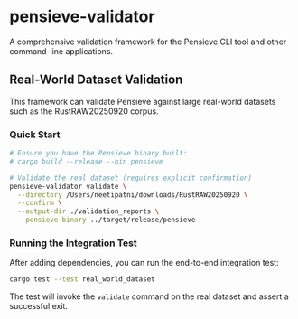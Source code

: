 # pensieve-validator

A comprehensive validation framework for the Pensieve CLI tool and other command-line applications.

## Real-World Dataset Validation

This framework can validate Pensieve against large real-world datasets such as the RustRAW20250920 corpus.

### Quick Start

```bash
# Ensure you have the Pensieve binary built:
# cargo build --release --bin pensieve

# Validate the real dataset (requires explicit confirmation)
pensieve-validator validate \
  --directory /Users/neetipatni/downloads/RustRAW20250920 \
  --confirm \
  --output-dir ./validation_reports \
  --pensieve-binary ../target/release/pensieve
```

### Running the Integration Test

After adding dependencies, you can run the end-to-end integration test:

```bash
cargo test --test real_world_dataset
```

The test will invoke the `validate` command on the real dataset and assert a successful exit.
